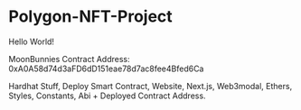 # Polygon-NFT-Project

Hello World!

MoonBunnies Contract Address: 0xA0A58d74d3aFD6dD151eae78d7ac8fee4Bfed6Ca

Hardhat Stuff, Deploy Smart Contract, Website, Next.js, Web3modal, Ethers, Styles, Constants, Abi + Deployed Contract Address.
